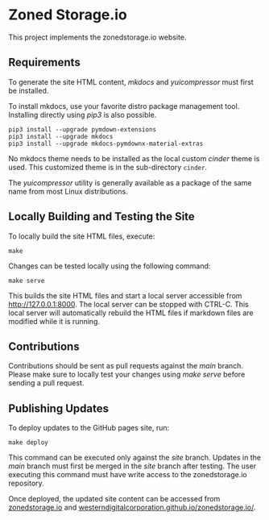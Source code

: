 # Zoned Storage.io

This project implements the zonedstorage.io website.

## Requirements

To generate the site HTML content, *mkdocs* and *yuicompressor* must first be
installed.

To install mkdocs, use your favorite distro package management tool.
Installing directly using *pip3* is also possible.

```
pip3 install --upgrade pymdown-extensions
pip3 install --upgrade mkdocs
pip3 install --upgrade mkdocs-pymdownx-material-extras
```

No mkdocs theme needs to be installed as the local custom *cinder* theme is
used. This customized theme is in the sub-directory `cinder`.

The *yuicompressor* utility is generally available as a package of the same name
from most Linux distributions.

## Locally Building and Testing the Site

To locally build the site HTML files, execute:

```
make
```

Changes can be tested locally using the following command:

```
make serve
```

This builds the site HTML files and start a local server accessible from
http://127.0.0.1:8000. The local server can be stopped with CTRL-C. This
local server will automatically rebuild the HTML files if markdown files are
modified while it is running.

## Contributions

Contributions should be sent as pull requests against the *main* branch. Please
make sure to locally test your changes using *make serve* before sending a pull
request.

## Publishing Updates

To deploy updates to the GitHub pages site, run:

```
make deploy
```

This command can be executed only against the *site* branch. Updates in the
*main* branch must first be merged in the *site* branch after testing.
The user executing this command must have write access to the zonedstorage.io
repository.

Once deployed, the updated site content can be accessed from
[zonedstorage.io](https://zonedstorage.io/) and
[westerndigitalcorporation.github.io/zonedstorage.io/](https://westerndigitalcorporation.github.io/zonedstorage.io/).
